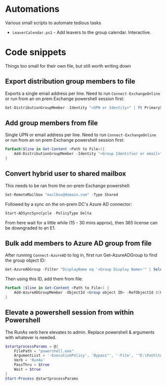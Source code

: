 # Automations
Various small scripts to automate tedious tasks

* `LeaverCalendar.ps1` - Add leavers to the group calendar. Interactive.

# Code snippets
Things too small for their own file, but still worth writing down

## Export distribution group members to file
Exports a single email address per line. Need to run `Connect-ExchangeOnline` or run from an on prem Exchange powershell session first:
```powershell
Get-DistributionGroupMember -Identity "<UPN or Identity>" | ft PrimarySmtpAddress > /path/to/output.txt
```

## Add group members from file
Single UPN or email address per line. Need to run `Connect-ExchangeOnline` or run from an on prem Exchange powershell session first:
```powershell
ForEach($line in Get-Content <Path to File>){
    Add-DistributionGroupMember -Identity "<Group Identifier or email>" -Member $line.trim() 
}
```

## Convert hybrid user to shared mailbox
This needs to be ran from the on-prem Exchange powershell:
```powershell
Set-RemoteMailbox "mailbox@domain.com" -Type Shared
```

Followed by a sync on the on-prem DC's Azure AD connector:
```powershell
Start-ADSyncSyncCycle -PolicyType Delta
```

From here wait for a little while (15 - 30 mins approx), then 365 license can be downgraded to an E1.

## Bulk add members to Azure AD group from file
After running `Connect-AzureAD` to log in, first run Get-AzureADGroup to find the group object ID:
```powershell
Get-AzureADGroup -Filter "DisplayName eq '<Group Display Name>'" | Select ObjectID
```

Then using this ID, add them from file:
```powershell
ForEach ($line in Get-Content <Path to File>) {
    Add-AzureADGroupMember -ObjectId <Group object ID> -RefObjectId $(Get-AzureADUser -ObjectID $line).ObjectID
}
```

## Elevate a powershell session from within Powershell
The RunAs verb here elevates to admin. Replace powershell & arguments with whatever is needed.
```powershell
$startprocessParams = @{
    FilePath = "powershell.exe"
    ArgumentList = '-ExecutionPolicy', 'Bypass"', '-File', '"E:\Path\to\file.ps1"'
    Verb = 'RunAs'
    PassThru = $true
    Wait = $true
}
Start-Process @startprocessParams
```